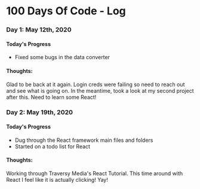 # 100 Days Of Code - Log

### Day 1: May 12th, 2020

#### Today's Progress
- Fixed some bugs in the data converter

#### Thoughts:
Glad to be back at it again. Login creds were failing so need to reach out and see what is going on. In the meantime, took a look at my second project after this. Need to learn some React!

### Day 2: May 19th, 2020

#### Today's Progress
- Dug through the React framework main files and folders
- Started on a todo list for React

#### Thoughts:
Working through Traversy Media's React Tutorial. This time around with React I feel like it is actually clicking! Yay!
